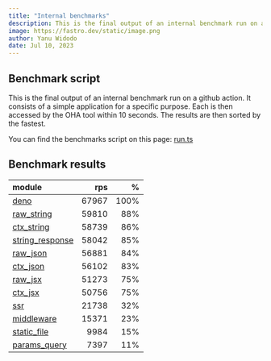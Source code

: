 ```yaml
---
title: "Internal benchmarks"
description: This is the final output of an internal benchmark run on a github action
image: https://fastro.dev/static/image.png
author: Yanu Widodo
date: Jul 10, 2023
---
```


## Benchmark script

This is the final output of an internal benchmark run on a github action. It consists of a simple application for a specific purpose. Each is then accessed by the OHA tool within 10 seconds. The results are then sorted by the fastest.

You can find the benchmarks script on this page: [run.ts](https://github.com/fastrodev/fastro/blob/main/bench/run.ts)

## Benchmark results


| module                                                                                       |   rps |    % |
| :------------------------------------------------------------------------------------------- | ----: | ---: |
| [deno](https://github.com/fastrodev/fastro/blob/main/examples/deno.ts)                       | 67967 | 100% |
| [raw_string](https://github.com/fastrodev/fastro/blob/main/examples/raw_string.ts)           | 59810 |  88% |
| [ctx_string](https://github.com/fastrodev/fastro/blob/main/examples/ctx_string.ts)           | 58739 |  86% |
| [string_response](https://github.com/fastrodev/fastro/blob/main/examples/string_response.ts) | 58042 |  85% |
| [raw_json](https://github.com/fastrodev/fastro/blob/main/examples/raw_json.ts)               | 56881 |  84% |
| [ctx_json](https://github.com/fastrodev/fastro/blob/main/examples/ctx_json.ts)               | 56102 |  83% |
| [raw_jsx](https://github.com/fastrodev/fastro/blob/main/examples/raw_jsx.tsx)                | 51273 |  75% |
| [ctx_jsx](https://github.com/fastrodev/fastro/blob/main/examples/ctx_jsx.tsx)                | 50756 |  75% |
| [ssr](https://github.com/fastrodev/fastro/blob/main/examples/ssr.ts)                         | 21738 |  32% |
| [middleware](https://github.com/fastrodev/fastro/blob/main/examples/middleware.ts)           | 15371 |  23% |
| [static_file](https://github.com/fastrodev/fastro/blob/main/examples/static_file.ts)         |  9984 |  15% |
| [params_query](https://github.com/fastrodev/fastro/blob/main/examples/params_query.ts)       |  7397 |  11% |